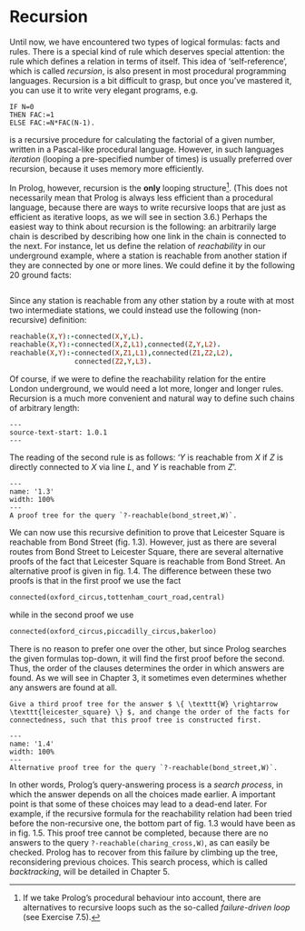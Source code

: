 <!--H3: Section 1.2-->
# Recursion #

Until now, we have encountered two types of logical formulas: facts and rules. There is a special kind of rule which deserves special attention: the rule which defines a relation in terms of itself. This idea of &lsquo;self-reference&rsquo;, which is called *recursion*, is also present in most procedural programming languages. Recursion is a bit difficult to grasp, but once you&rsquo;ve mastered it, you can use it to write very elegant programs, e.g.
```text
IF N=0
THEN FAC:=1
ELSE FAC:=N*FAC(N-1).
```
is a recursive procedure for calculating the factorial of a given number, written in a Pascal-like procedural language. However, in such languages *iteration* (looping a pre-specified number of times) is usually preferred over recursion, because it uses memory more efficiently.

In Prolog, however, recursion is the **only** looping structure[^1]. (This does not necessarily mean that Prolog is always less efficient than a procedural language, because there are ways to write recursive loops that are just as efficient as iterative loops, as we will see in section 3.6.) Perhaps the easiest way to think about recursion is the following: an arbitrarily large chain is described by describing how one link in the chain is connected to the next. For instance, let us define the relation of *reachability* in our underground example, where a station is reachable from another station if they are connected by one or more lines. We could define it by the following 20 ground facts:
```{swish} 1.1.1
```
Since any station is reachable from any other station by a route with at most two intermediate stations, we could instead use the following (non-recursive) definition:
```Prolog
reachable(X,Y):-connected(X,Y,L).
reachable(X,Y):-connected(X,Z,L1),connected(Z,Y,L2).
reachable(X,Y):-connected(X,Z1,L1),connected(Z1,Z2,L2),
                connected(Z2,Y,L3).
```
Of course, if we were to define the reachability relation for the entire London underground, we would need a lot more, longer and longer rules. Recursion is a much more convenient and natural way to define such chains of arbitrary length:
<!--This block originally inherited from 1.0.1 (`inherit-id: 1.0.1`), however since now the two are in different documents, the inheritance will not work and is replaced with `source-text-start`.-->
```{swish} 1.1.2
---
source-text-start: 1.0.1
---
```
The reading of the second rule is as follows: &lsquo;*Y* is reachable from *X* if *Z* is directly connected to *X* via line *L*, and *Y* is reachable from *Z*&rsquo;.

```{figure} /src/fig/part_i/image006.svg
---
name: '1.3'
width: 100%
---
A proof tree for the query `?-reachable(bond_street,W)`.
```

We can now use this recursive definition to prove that Leicester Square is reachable from Bond Street (fig. 1.3). However, just as there are several routes from Bond Street to Leicester Square, there are several alternative proofs of the fact that Leicester Square is reachable from Bond Street. An alternative proof is given in fig. 1.4. The difference between these two proofs is that in the first proof we use the fact
```Prolog
connected(oxford_circus,tottenham_court_road,central)
```
while in the second proof we use
```Prolog
connected(oxford_circus,piccadilly_circus,bakerloo)
```
There is no reason to prefer one over the other, but since Prolog searches the given formulas top-down, it will find the first proof before the second. Thus, the order of the clauses determines the order in which answers are found. As we will see in Chapter 3, it sometimes even determines whether any answers are found at all.

```{exercise} 1.3
Give a third proof tree for the answer $ \{ \texttt{W} \rightarrow \texttt{leicester_square} \} $, and change the order of the facts for connectedness, such that this proof tree is constructed first.
```

```{figure} /src/fig/part_i/image008.svg
---
name: '1.4'
width: 100%
---
Alternative proof tree for the query `?-reachable(bond_street,W)`.
```

In other words, Prolog&rsquo;s query-answering process is a *search process*, in which the answer depends on all the choices made earlier. A important point is that some of these choices may lead to a dead-end later. For example, if the recursive formula for the reachability relation had been tried before the non-recursive one, the bottom part of fig. 1.3 would have been as in fig. 1.5. This proof tree cannot be completed, because there are no answers to the query `?-reachable(charing_cross,W)`, as can easily be checked. Prolog has to recover from this failure by climbing up the tree, reconsidering previous choices. This search process, which is called *backtracking*, will be detailed in Chapter 5.

[^1]: If we take Prolog&rsquo;s procedural behaviour into account, there are alternatives to recursive loops such as the so-called *failure-driven loop* (see Exercise 7.5).
